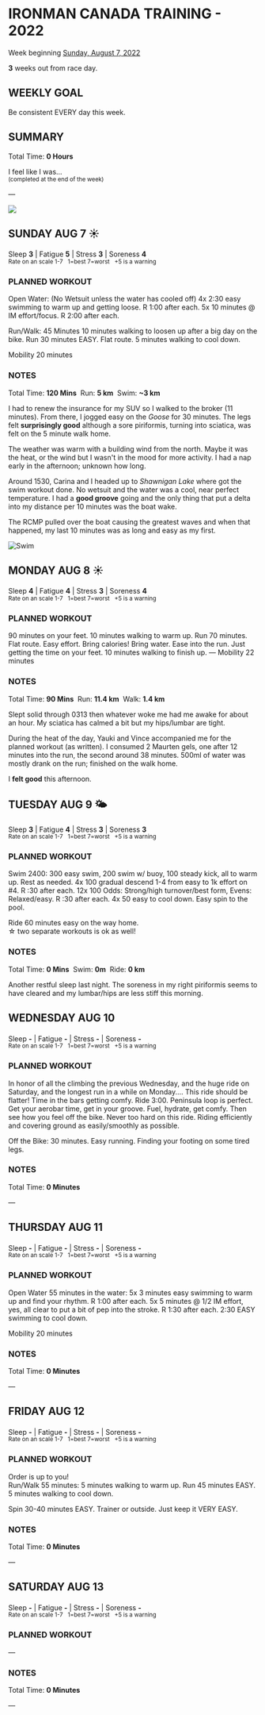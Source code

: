 # IRONMAN CANADA TRAINING - 2022
Week beginning [Sunday, August 7, 2022](javascript:flick('sun');)

**3** weeks out from race day.

## WEEKLY GOAL
Be consistent EVERY day this week.

## SUMMARY
Total Time: **0 Hours**

I feel like I was...
<br /><sup>(completed at the end of the week)</sup>

&mdash;

![](/assets/jpg/II-9x550.jpeg)

## SUNDAY AUG 7 ☀️
Sleep **3** | Fatigue **5** | Stress **3** | Soreness **4**
<sup><br />Rate on an scale 1-7 &nbsp; 1=best 7=worst &nbsp; +5 is a warning</sup>

### PLANNED WORKOUT
Open Water: (No Wetsuit unless the water has cooled off) 
4x 2:30 easy swimming to warm up and getting loose. R 1:00 after each. 
5x 10 minutes @ IM effort/focus. R 2:00 after each.

Run/Walk: 45 Minutes
10 minutes walking to loosen up after a big day on the bike. 
Run 30 minutes EASY. Flat route. 
5 minutes walking to cool down.

Mobility 20 minutes

### NOTES
Total Time: **120 Mins** &nbsp;Run: **5 km** &nbsp;Swim: **~3 km**

I had to renew the insurance for my SUV so I walked to the broker (11 minutes).  From there, I jogged easy on the _Goose_ for 30 minutes.  The legs felt **surprisingly good** although a sore piriformis, turning into sciatica, was felt on the 5 minute walk home.
<!----->
The weather was warm with a building wind from the north. Maybe it was the heat, or the wind but I wasn't in the mood for more activity.  I had a nap early in the afternoon; unknown how long.

Around 1530, Carina and I headed up to _Shawnigan Lake_ where got the swim workout done.  No wetsuit and the water was a cool, near perfect temperature.  I had a **good groove** going and the only thing that put a delta into my distance per 10 minutes was the boat wake.

The RCMP pulled over the boat causing the greatest waves and when that happened, my last 10 minutes was as long and easy as my first.

![Swim](/assets/jpg/swim-20220807.jpeg)

<!---->
## MONDAY AUG 8 ☀️
Sleep **4** | Fatigue **4** | Stress **3** | Soreness **4**
<sup><br />Rate on an scale 1-7 &nbsp; 1=best 7=worst &nbsp; +5 is a warning</sup>

### PLANNED WORKOUT
90 minutes on your feet.   10 minutes walking to warm up. Run 70 minutes. Flat route. Easy effort. Bring calories! Bring water. Ease into the run. Just getting the time on your feet. 10 minutes walking to finish up. &mdash; Mobility 22 minutes

### NOTES
Total Time: **90 Mins** &nbsp;Run: **11.4 km** &nbsp;Walk: **1.4 km**

Slept solid through 0313 then whatever woke me had me awake for about an hour.  My sciatica has calmed a bit but my hips/lumbar are tight.

During the heat of the day, Yauki and Vince accompanied me for the planned workout (as written). I consumed 2 Maurten gels, one after 12 minutes into the run, the second around 38 minutes.  500ml of water was mostly drank on the run; finished on the walk home.

I **felt good** this afternoon.

<!---->
## TUESDAY AUG 9 🌤
Sleep **3** | Fatigue **4** | Stress **3** | Soreness **3**
<sup><br />Rate on an scale 1-7 &nbsp; 1=best 7=worst &nbsp; +5 is a warning</sup>

### PLANNED WORKOUT
Swim 2400:
300 easy swim, 200 swim w/ buoy, 100 steady kick, all to warm up. Rest as needed.
4x 100 gradual descend 1-4 from easy to 1k effort on #4. R :30 after each.
12x 100 Odds: Strong/high turnover/best form, Evens: Relaxed/easy. R :30 after each.
4x 50 easy to cool down.
Easy spin to the pool.

Ride 60 minutes easy on the way home.  
&star; two separate workouts is ok as well!

### NOTES
Total Time: **0 Mins** &nbsp;Swim: **0m** &nbsp;Ride: **0 km**

Another restful sleep last night.  The soreness in my right piriformis seems to have cleared and my lumbar/hips are less stiff this morning.

<!---->
## WEDNESDAY AUG 10
Sleep **-** | Fatigue **-** | Stress **-** | Soreness **-**
<sup><br />Rate on an scale 1-7 &nbsp; 1=best 7=worst &nbsp; +5 is a warning</sup>

### PLANNED WORKOUT
In honor of all the climbing the previous Wednesday, and the huge ride on Saturday, and the longest run in a while on Monday....
This ride should be flatter! Time in the bars getting comfy. 
Ride 3:00. Peninsula loop is perfect. Get your aerobar time, get in your groove. 
Fuel, hydrate, get comfy. Then see how you feel off the bike. 
Never too hard on this ride. Riding efficiently and covering ground as easily/smoothly as possible. 

Off the Bike: 30 minutes. Easy running. Finding your footing on some tired legs.


### NOTES
Total Time: **0 Minutes**

&mdash;  

<!---->
## THURSDAY AUG 11
Sleep **-** | Fatigue **-** | Stress **-** | Soreness **-**
<sup><br />Rate on an scale 1-7 &nbsp; 1=best 7=worst &nbsp; +5 is a warning</sup>

### PLANNED WORKOUT
Open Water 55 minutes in the water: 
5x 3 minutes easy swimming to warm up and find your rhythm. R 1:00 after each. 
5x 5 minutes @ 1/2 IM effort, yes, all clear to put a bit of pep into the stroke. R 1:30 after each. 
2:30 EASY swimming to cool down.

Mobility 20 minutes

### NOTES
Total Time: **0 Minutes**

&mdash;  

<!---->
## FRIDAY AUG 12
Sleep **-** | Fatigue **-** | Stress **-** | Soreness **-**
<sup><br />Rate on an scale 1-7 &nbsp; 1=best 7=worst &nbsp; +5 is a warning</sup>

### PLANNED WORKOUT
Order is up to you!  
Run/Walk 55 minutes: 
5 minutes walking to warm up. 
Run 45 minutes EASY. 
5 minutes walking to cool down.
 
Spin 30-40 minutes EASY. Trainer or outside. Just keep it VERY EASY.

### NOTES
Total Time: **0 Minutes**

&mdash;  

<!---->
## SATURDAY AUG 13
Sleep **-** | Fatigue **-** | Stress **-** | Soreness **-**
<sup><br />Rate on an scale 1-7 &nbsp; 1=best 7=worst &nbsp; +5 is a warning</sup>

### PLANNED WORKOUT
&mdash;  

### NOTES
Total Time: **0 Minutes**

&mdash;  
